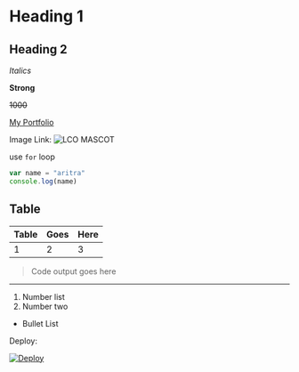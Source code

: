 # Heading 1

## Heading 2

_Italics_

**Strong**

~~1000~~

[My Portfolio](https://aritrasarkar99.github.io/Portfolio/)

Image Link:
![LCO MASCOT](https://b1.pngbarn.com/png/370/439/numix-circle-for-windows-nodejs-icon-png-clip-art-thumbnail.png)

use `for` loop

```javascript
var name = "aritra"
console.log(name)
```

## Table

|Table|Goes|Here|
|------|-----|----|
|1|2|3|

>Code output goes here

---
1. Number list
2. Number two
- Bullet List

Deploy:

 [![Deploy](https://www.herokucdn.com/deploy/button.svg)](https://heroku.com/deploy)